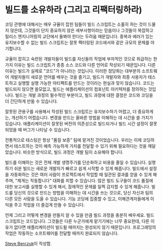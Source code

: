 # 빌드를 소유하라 (그리고 리팩터링하라)

코딩 관행에 대해서는 매우 규율이 잡힌 팀들이 빌드 스크립트는 소홀히 하는 것이 드물지 않은데, 그것들이 단지 중요하지 않은 세부사항이라는 믿음이나 그것들이 복잡하고 릴리스 엔지니어링의 교단에서 돌봐야 한다는 두려움 때문입니다. 중복과 에러가 있는 유지보수할 수 없는 빌드 스크립트는 잘못 팩터링된 코드에서와 같은 규모의 문제를 야기합니다.

규율이 잡히고 숙련된 개발자들이 빌드를 자신들의 작업에 부차적인 것으로 취급하는 한 가지 이유는 빌드 스크립트가 종종 소스 코드와 다른 언어로 작성되기 때문입니다. 다른 이유는 빌드가 실제로 "코드"가 아니라는 것입니다. 이러한 정당화는 대부분의 소프트웨어 개발자들이 새로운 언어를 배우는 것을 즐기고, 빌드가 개발자와 최종 사용자가 테스트하고 실행할 실행 가능한 아티팩트를 만드는 것이라는 현실과 맞지 않습니다. 코드는 빌드되지 않으면 쓸모없고, 빌드는 애플리케이션의 컴포넌트 아키텍처를 정의하는 것입니다. 빌드는 개발 과정의 필수적인 부분이고, 빌드 과정에 대한 결정은 코드와 코딩을 더 간단하게 만들 수 있습니다.

잘못된 관용구를 사용해서 작성된 빌드 스크립트는 유지보수하기 어렵고, 더 중요하게는, 개선하기 어렵습니다. 변경을 만드는 올바른 방법을 이해하는 데 시간을 쓸 가치가 있습니다. 애플리케이션이 잘못된 버전의 의존성으로 빌드되거나 빌드 시간 설정이 잘못되었을 때 버그가 나타날 수 있습니다.

전통적으로 테스팅은 항상 "품질 보증" 팀에 맡겨진 것이었습니다. 우리는 이제 코딩하면서 테스트하는 것이 예측 가능하게 가치를 전달할 수 있기 위해 필요하다는 것을 깨달았습니다. 비슷한 방식으로, 빌드 과정은 개발 팀이 소유해야 합니다.

빌드를 이해하는 것은 전체 개발 생명주기를 단순화하고 비용을 줄일 수 있습니다. 실행하기 쉬운 빌드는 새로운 개발자가 빠르고 쉽게 시작할 수 있게 해줍니다. 빌드에서 설정을 자동화하는 것은 여러 사람이 프로젝트에서 작업할 때 일관된 결과를 얻을 수 있게 해주며, "제게는 작동합니다" 대화를 피할 수 있습니다. 많은 빌드 도구들이 코드 품질에 대한 보고서를 실행할 수 있게 해서, 잠재적인 문제를 일찍 감지할 수 있게 해줍니다. 빌드를 당신의 것으로 만드는 방법을 이해하는 데 시간을 쓰는 것으로, 당신 자신과 팀의 다른 모든 사람을 도울 수 있습니다. 기능 코딩에 집중할 수 있고, 이해관계자들에게 이익을 주고 작업을 더 즐겁게 만들 수 있습니다.

언제 그리고 어떻게 변경을 만들지 알 수 있을 만큼 빌드 과정을 충분히 배우세요. 빌드 스크립트는 코드입니다. 그것들은 다른 누군가에게 맡기기에는 너무 중요한데, 다른 이유가 없다면 애플리케이션이 빌드될 때까지는 완성되지 않기 때문입니다. 프로그래밍의 작업은 작동하는 소프트웨어를 전달할 때까지 완료되지 않습니다.

[Steve Berczuk](http://programmer.97things.oreilly.com/wiki/index.php/Steve_Berczuk)이 작성함.